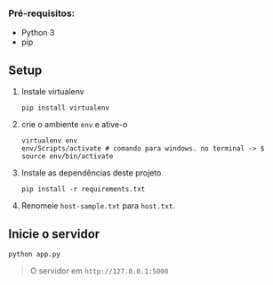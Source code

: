 ### Pré-requisitos:
* Python 3
* pip

## Setup 
1. Instale virtualenv 

    ```
    pip install virtualenv
    ```

2. crie o ambiente `env` e ative-o
    ``` 
    virtualenv env
    env/Scripts/activate # comando para windows. no terminal -> $ source env/bin/activate
    ``` 

3. Instale as dependências deste projeto
    ```
    pip install -r requirements.txt
    ```

4. Renomeie `host-sample.txt` para `host.txt`. 


## Inicie o servidor 
```
python app.py
```
> O servidor em `http://127.0.0.1:5000`